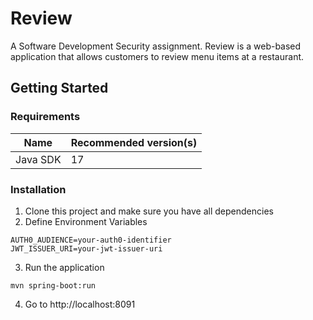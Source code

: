 # Review

A Software Development Security assignment. Review is a web-based application that allows customers to review 
menu items at a restaurant.

## Getting Started

### Requirements
| Name     | Recommended version(s) |   
|----------|------------------------|
| Java SDK | 17                     |

### Installation

1. Clone this project and make sure you have all dependencies
2. Define Environment Variables
```
AUTH0_AUDIENCE=your-auth0-identifier
JWT_ISSUER_URI=your-jwt-issuer-uri
```

3. Run the application
```shell
mvn spring-boot:run
```

4. Go to http://localhost:8091